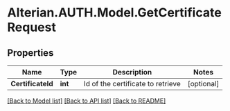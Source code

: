 # Alterian.AUTH.Model.GetCertificateRequest

## Properties

Name | Type | Description | Notes
------------ | ------------- | ------------- | -------------
**CertificateId** | **int** | Id of the certificate to retrieve | [optional] 

[[Back to Model list]](../README.md#documentation-for-models) [[Back to API list]](../README.md#documentation-for-api-endpoints) [[Back to README]](../README.md)

